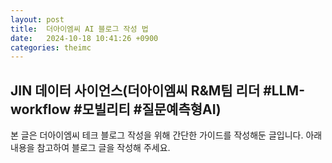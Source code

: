 ```yaml
---
layout: post
title:  더아이엠씨 AI 블로그 작성 법
date:   2024-10-18 10:41:26 +0900
categories: theimc 
---
```

JIN 데이터 사이언스(더아이엠씨 R&M팀 리더 #LLM-workflow #모빌리티 #질문예측형AI)
---
본 글은 더아이엠씨 테크 블로그 작성을 위해 간단한 가이드를 작성해둔 글입니다. 아래 내용을 참고하여 블로그 글을 작성해 주세요.



